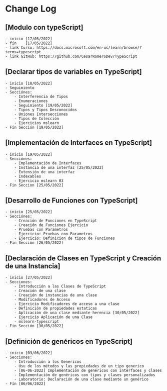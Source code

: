 # Change Log

## [Modulo con typeScript]

    - inicio [17/05/2022]
    - fín    [17/05/2022]
    - link Curso: https://docs.microsoft.com/en-us/learn/browse/?terms=typescript
    - link GitHub: https://github.com/CesarRomeroDev/TypeScript

## [Declarar tipos de variables en TypeScript]

    - inicio [18/05/2022]
    - Seguimiento
    - Secciónes:
        - Interferencia de Tipos
        - Enumeraciones
        - Seguimiento [19/05/2022]
        - Tipos y Tipos Desconocidos
        - Uniones Intersecciones
        - Tipos de Colección
        - Ejercicios mslearn
    - Fín Sección [19/05/2022] 

## [Implementación de Interfaces en TypeScript]

    - inicio [19/05/2022]
    - Secciónes:
        - Implementación de Interfaces
        - Instancia de una interfaz [25/05/2022]
        - Extensión de una interfaz
        - Indexables
        - Ejercicio mslearn 03
    - Fin Seccion [25/05/2022]

## [Desarrollo de Funciones con TypeScript]

    - inicio [25/05/2022]
    - Secciónes:
        - Creación de Funciones en TypeScript
        - Creación de Funciones Ejercicio
        - Pruebas con Parametros
        - Ejercicio: Pruebas con Parametros
        - Ejercicio: Definicion de tipos de Funciones
    - Fin Sección [26/05/2022]

## [Declaración de Clases en TypeScript y Creación de una Instancia]

    - inicio [27/05/2022]
    - Secciones:
        - Introducción a las Clases de TypeScript
        - Creación de una clase
        - Creación de instancias de una clase
        - Modificadores de Acceso
        - Ejercicio Modificadores de acceso a una clase
        - Definición de propiedades estaticas
        - Aplicación de una clase mediante herencia [30/05/2022]
        - Ejercicio Aplicación de una Clase
        - mslearn-typescript
    - Fin Sección [30/05/2022]

## [Definición de genéricos en TypeScript]

    - inicio [03/06/2022]
    - Secciones:
        - Introducción a los Genericos
        - Usu de los métodos y las propiedades de un tipo generico
        - [06-06-2022] Implementación de genéricos con interfaces y clases
        - Implementación de genéricos con tipos y clases personalizados
        - Laboratorio: Declaración de una clase mediante un genérico
    - Fín [06/06/2022]